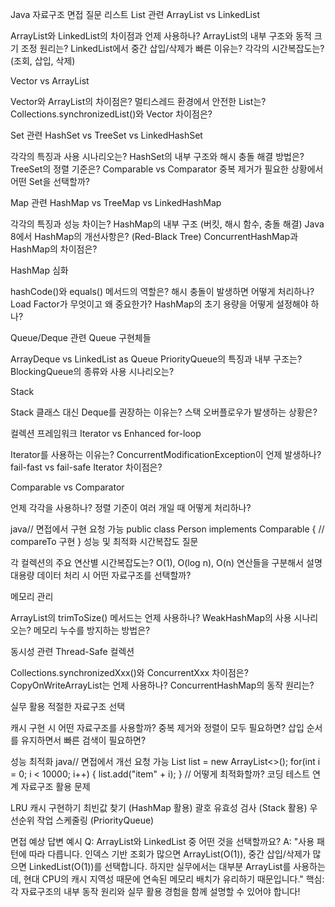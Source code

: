 Java 자료구조 면접 질문 리스트
List 관련
ArrayList vs LinkedList

ArrayList와 LinkedList의 차이점과 언제 사용하나?
ArrayList의 내부 구조와 동적 크기 조정 원리는?
LinkedList에서 중간 삽입/삭제가 빠른 이유는?
각각의 시간복잡도는? (조회, 삽입, 삭제)

Vector vs ArrayList

Vector와 ArrayList의 차이점은?
멀티스레드 환경에서 안전한 List는?
Collections.synchronizedList()와 Vector 차이점은?

Set 관련
HashSet vs TreeSet vs LinkedHashSet

각각의 특징과 사용 시나리오는?
HashSet의 내부 구조와 해시 충돌 해결 방법은?
TreeSet의 정렬 기준은? Comparable vs Comparator
중복 제거가 필요한 상황에서 어떤 Set을 선택할까?

Map 관련
HashMap vs TreeMap vs LinkedHashMap

각각의 특징과 성능 차이는?
HashMap의 내부 구조 (버킷, 해시 함수, 충돌 해결)
Java 8에서 HashMap의 개선사항은? (Red-Black Tree)
ConcurrentHashMap과 HashMap의 차이점은?

HashMap 심화

hashCode()와 equals() 메서드의 역할은?
해시 충돌이 발생하면 어떻게 처리하나?
Load Factor가 무엇이고 왜 중요한가?
HashMap의 초기 용량을 어떻게 설정해야 하나?

Queue/Deque 관련
Queue 구현체들

ArrayDeque vs LinkedList as Queue
PriorityQueue의 특징과 내부 구조는?
BlockingQueue의 종류와 사용 시나리오는?

Stack

Stack 클래스 대신 Deque를 권장하는 이유는?
스택 오버플로우가 발생하는 상황은?

컬렉션 프레임워크
Iterator vs Enhanced for-loop

Iterator를 사용하는 이유는?
ConcurrentModificationException이 언제 발생하나?
fail-fast vs fail-safe Iterator 차이점은?

Comparable vs Comparator

언제 각각을 사용하나?
정렬 기준이 여러 개일 때 어떻게 처리하나?

java// 면접에서 구현 요청 가능
public class Person implements Comparable<Person> {
    // compareTo 구현
}
성능 및 최적화
시간복잡도 질문

각 컬렉션의 주요 연산별 시간복잡도는?
O(1), O(log n), O(n) 연산들을 구분해서 설명
대용량 데이터 처리 시 어떤 자료구조를 선택할까?

메모리 관리

ArrayList의 trimToSize() 메서드는 언제 사용하나?
WeakHashMap의 사용 시나리오는?
메모리 누수를 방지하는 방법은?

동시성 관련
Thread-Safe 컬렉션

Collections.synchronizedXxx()와 ConcurrentXxx 차이점은?
CopyOnWriteArrayList는 언제 사용하나?
ConcurrentHashMap의 동작 원리는?

실무 활용
적절한 자료구조 선택

캐시 구현 시 어떤 자료구조를 사용할까?
중복 제거와 정렬이 모두 필요하면?
삽입 순서를 유지하면서 빠른 검색이 필요하면?

성능 최적화
java// 면접에서 개선 요청 가능
List<String> list = new ArrayList<>();
for(int i = 0; i < 10000; i++) {
    list.add("item" + i);
}
// 어떻게 최적화할까?
코딩 테스트 연계
자료구조 활용 문제

LRU 캐시 구현하기
최빈값 찾기 (HashMap 활용)
괄호 유효성 검사 (Stack 활용)
우선순위 작업 스케줄링 (PriorityQueue)

면접 예상 답변 예시
Q: ArrayList와 LinkedList 중 어떤 것을 선택할까요?
A: "사용 패턴에 따라 다릅니다. 인덱스 기반 조회가 많으면 ArrayList(O(1)), 중간 삽입/삭제가 많으면 LinkedList(O(1))를 선택합니다. 하지만 실무에서는 대부분 ArrayList를 사용하는데, 현대 CPU의 캐시 지역성 때문에 연속된 메모리 배치가 유리하기 때문입니다."
핵심: 각 자료구조의 내부 동작 원리와 실무 활용 경험을 함께 설명할 수 있어야 합니다!